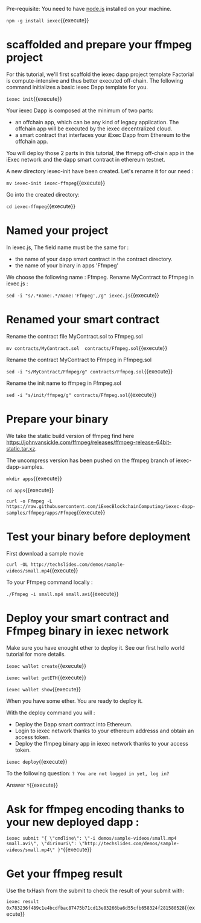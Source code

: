 



Pre-requisite: You need to have [node.js](https://nodejs.org/en/) installed on your machine.

`npm -g install iexec`{{execute}}



# scaffolded and prepare your ffmpeg project


 For this tutorial, we'll first scaffold the iexec dapp project template
 Factorial is compute-intensive and thus  better executed off-chain.
 The following command initializes a basic iexec Dapp template for you.

`iexec init`{{execute}}


Your iexec Dapp is composed at the minimum of two parts:

* an offchain app, which can be any kind of legacy application. The offchain app will be executed by the iexec decentralized cloud.
* a smart contract that interfaces your iExec Dapp from Ethereum to the offchain app.


You will deploy those 2 parts in this tutorial, the ffmepg off-chain app in the iExec network and the dapp smart contract in ethereum testnet.


A new directory iexec-init have been created. Let's rename it for our need :

`mv iexec-init iexec-ffmpeg`{{execute}}

Go into the created directory:

`cd iexec-ffmpeg`{{execute}}


# Named your project


In iexec.js, The field name must be the same for  :
  - the name of your dapp smart contract in the contract directory.
  - the name of your binary in apps 'Ffmpeg'
  
  We choose the following name : Ffmpeg. Rename MyContract to Ffmpeg in iexec.js :
  
  `sed -i "s/.*name:.*/name:'Ffmpeg',/g" iexec.js`{{execute}}
  

# Renamed your smart contract

  Rename the contract file MyContract.sol to Ffmpeg.sol
  
  `mv contracts/MyContract.sol  contracts/Ffmpeg.sol`{{execute}}
  
  
  Rename the contract  MyContract to Ffmpeg in Ffmpeg.sol
  
  `sed -i "s/MyContract/Ffmpeg/g" contracts/Ffmpeg.sol`{{execute}}
  
  Rename the init name to ffmpeg in Ffmpeg.sol
  
  `sed -i "s/init/ffmpeg/g" contracts/Ffmpeg.sol`{{execute}}
  
  
# Prepare your binary

We take the static build version of ffmpeg find here https://johnvansickle.com/ffmpeg/releases/ffmpeg-release-64bit-static.tar.xz.

The uncompress version has been pushed on the ffmpeg  branch of iexec-dapp-samples.

  `mkdir apps`{{execute}}
  
  
  `cd apps`{{execute}}
  
  
  `curl -o Ffmpeg -L https://raw.githubusercontent.com/iExecBlockchainComputing/iexec-dapp-samples/ffmpeg/apps/Ffmpeg`{{execute}}
  

  
  
# Test your binary before deployment

First download a sample movie 


 `curl -OL http://techslides.com/demos/sample-videos/small.mp4`{{execute}}


To your Ffmpeg command locally :

 `./Ffmpeg -i small.mp4 small.avi`{{execute}}


# Deploy your smart contract and Ffmpeg binary in iexec network

Make sure you have enought ether to deploy it. See our first hello world tutorial for more details.

`iexec wallet create`{{execute}}


`iexec wallet getETH`{{execute}}


`iexec wallet show`{{execute}}

When you have some ether. You are ready to deploy it.

With the deploy command you will :
- Deploy the Dapp smart contract into Ethereum.
- Login to iexec network thanks to your ethereum addresss and obtain an access token.
- Deploy the ffmpeg binary app in iexec network thanks to your access token.

`iexec deploy`{{execute}}


To the following question:
`? You are not logged in yet, log in?`

Answer `Y`{{execute}} 


# Ask for ffmpeg encoding thanks to your new deployed dapp :

`iexec submit "{ \"cmdline\": \"-i demos/sample-videos/small.mp4 small.avi\", \"dirinuri\": \"http://techslides.com/demos/sample-videos/small.mp4\" }"`{{execute}}

# Get your ffmpeg result 

Use the txHash from the submit to check the result of your submit with:

`iexec result 0x783236f489c1e4bcdfbac87475b71cd13e83266ba6d55cfb658324f281580528`{{execute}}



